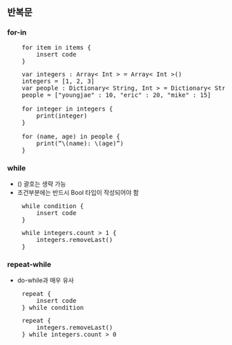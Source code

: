 ## 반복문
### for-in

<pre>
	for item in items {
		insert code
	}
</pre>

<pre>
	var integers : Array< Int > = Array< Int >()
	integers = [1, 2, 3]
	var people : Dictionary< String, Int > = Dictionary< String, Int >()
	people = ["youngjae" : 10, "eric" : 20, "mike" : 15]

	for integer in integers {
		print(integer)
	}
	
	for (name, age) in people {
		print(“\(name): \(age)”)
	}
</pre>

### while
* () 괄호는 생략 가능
* 조건부분에는 반드시 Bool 타입이 작성되어야 함

<pre>
	while condition {
		insert code
	}
</pre>

<pre>
	while integers.count > 1 {
		integers.removeLast()
	}
</pre>

### repeat-while
* do-while과 매우 유사

<pre>
	repeat {
		insert code
	} while condition
</pre>

<pre>
	repeat {
		integers.removeLast()
	} while integers.count > 0
</pre>

